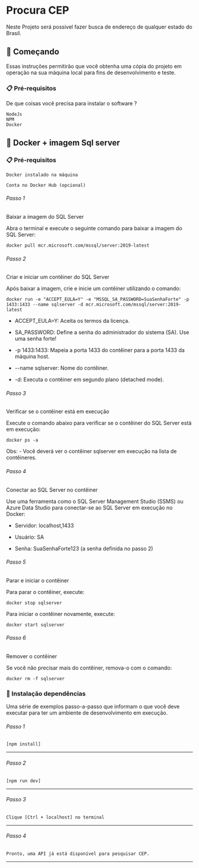 # Procura CEP

Neste Projeto será possivel fazer busca de endereço de qualquer estado do Brasil.

## 🚀 Começando

Essas instruções permitirão que você obtenha uma cópia do projeto em operação na sua máquina local para fins de desenvolvimento e teste.


### 📋 Pré-requisitos

De que coisas você precisa para instalar o software ?

```
NodeJs
NPM
Docker
```

## 🚀 Docker + imagem Sql server

### 📋 Pré-requisitos

```
Docker instalado na máquina

Conta no Docker Hub (opcional)
```
###### Passo 1

Baixar a imagem do SQL Server

Abra o terminal e execute o seguinte comando para baixar a imagem do SQL Server:
```
docker pull mcr.microsoft.com/mssql/server:2019-latest
```

###### Passo 2
Criar e iniciar um contêiner do SQL Server

Após baixar a imagem, crie e inicie um contêiner utilizando o comando:

```
docker run -e "ACCEPT_EULA=Y" -e "MSSQL_SA_PASSWORD=SuaSenhaForte" -p 1433:1433 --name sqlserver -d mcr.microsoft.com/mssql/server:2019-latest
```
- ACCEPT_EULA=Y: Aceita os termos da licença.

- SA_PASSWORD: Define a senha do administrador do sistema (SA). Use uma senha forte!

- -p 1433:1433: Mapeia a porta 1433 do contêiner para a porta 1433 da máquina host.

- --name sqlserver: Nome do contêiner.

- -d: Executa o contêiner em segundo plano (detached mode).


###### Passo 3
Verificar se o contêiner está em execução

Execute o comando abaixo para verificar se o contêiner do SQL Server está em execução:

```
docker ps -a
```
Obs: - Você deverá ver o contêiner sqlserver em execução na lista de contêineres.


###### Passo 4
Conectar ao SQL Server no contêiner

Use uma ferramenta como o SQL Server Management Studio (SSMS) ou Azure Data Studio para conectar-se ao SQL Server em execução no Docker:

- Servidor: localhost,1433

- Usuário: SA

- Senha: SuaSenhaForte123 (a senha definida no passo 2)


###### Passo 5
Parar e iniciar o contêiner

Para parar o contêiner, execute:

```
docker stop sqlserver
```

Para iniciar o contêiner novamente, execute:

```
docker start sqlserver
```
###### Passo 6
Remover o contêiner

Se você não precisar mais do contêiner, remova-o com o comando:

```
docker rm -f sqlserver
```

### 🔧 Instalação dependências

Uma série de exemplos passo-a-passo que informam o que você deve executar para ter um ambiente de desenvolvimento em execução.

###### Passo 1
```
[npm install]
```
---
###### Passo 2
```
[npm run dev]
```
---
###### Passo 3
```
Clique [Ctrl + localhost] no terminal
```
---
###### Passo 4
```
Pronto, uma API já está disponível para pesquisar CEP.
```
---
